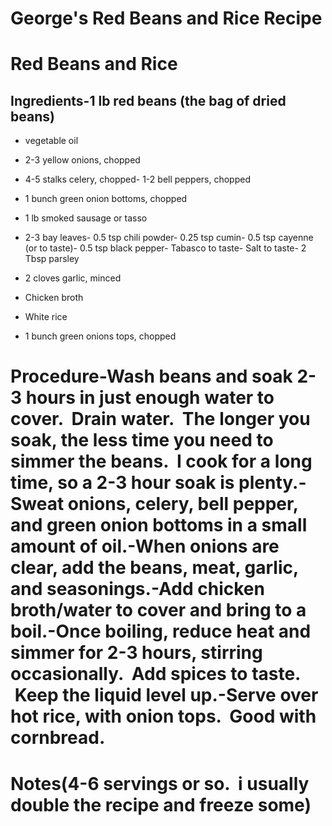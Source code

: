 # George's Red Beans and Rice Recipe

# Red Beans and Rice
## Ingredients-1 lb red beans (the bag of dried beans)

- vegetable oil
- 2-3 yellow onions, chopped
- 4-5 stalks celery, chopped- 1-2 bell peppers, chopped
- 1 bunch green onion bottoms, chopped

- 1 lb smoked sausage or tasso
- 2-3 bay leaves- 0.5 tsp chili powder- 0.25 tsp cumin- 0.5 tsp cayenne (or to taste)- 0.5 tsp black pepper- Tabasco to taste- Salt to taste- 2 Tbsp parsley
- 2 cloves garlic, minced

- Chicken broth
- White rice

- 1 bunch green onions tops, chopped

# Procedure-Wash beans and soak 2-3 hours in just enough water to cover.  Drain water.  The longer you soak, the less time you need to simmer the beans.  I cook for a long time, so a 2-3 hour soak is plenty.-Sweat onions, celery, bell pepper, and green onion bottoms in a small amount of oil.-When onions are clear, add the beans, meat, garlic, and seasonings.-Add chicken broth/water to cover and bring to a boil.-Once boiling, reduce heat and simmer for 2-3 hours, stirring occasionally.  Add spices to taste.  Keep the liquid level up.-Serve over hot rice, with onion tops.  Good with cornbread.

# Notes(4-6 servings or so.  i usually double the recipe and freeze some)

